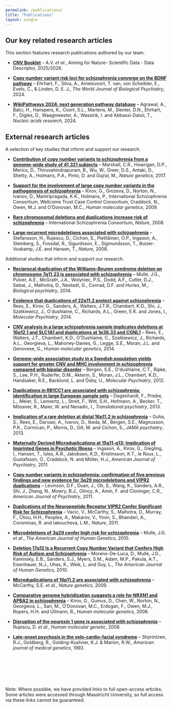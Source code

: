 ```yaml
---
permalink: /publications/
title: "Publications"
layout: single
---
```


## Our key related research articles
This section features research publications authored by our team.

- **<a href="link-to-paper" target="_blank">CNV Booklet</a>** – A.V. *et al.*, Aiming for Nature- Scientific Data - Data Descriptor, 2025/2026.

- **<a href="https://doi.org/10.1080/15622975.2024.2327027" target="_blank">Copy number variant risk loci for schizophrenia converge on the BDNF pathway</a>** – Ehrhart, F., Silva, A., Amelsvoort, T. van, von Scheibler, E., Evelo, C., & Linden, D. E. J., *The World Journal of Biological Psychiatry*, 2024.

- **<a href="https://doi.org/10.1093/nar/gkad960" target="_blank">WikiPathways 2024: next generation pathway database</a>** – Agrawal, A., Balcı, H., Hanspers, K., Coort, S.L., Martens, M., Slenter, D.N., Ehrhart, F., Digles, D., Waagmeester, A., Wassink, I. and Abbassi-Daloii, T., *Nucleic acids research*, 2024.

## External research articles
A selection of key studies that inform and support our research.

- **<a href="https://pmc.ncbi.nlm.nih.gov/articles/PMC5737772/" target="_blank">Contribution of copy number variants to schizophrenia from a genome-wide study of 41,321 subjects</a>** – Marshall, C.R., Howrigan, D.P., Merico, D., Thiruvahindrapuram, B., Wu, W., Greer, D.S., Antaki, D., Shetty, A., Holmans, P.A., Pinto, D. and Gujral, M., *Nature genetics*, 2017.  

- **<a href="https://pmc.ncbi.nlm.nih.gov/articles/PMC2664144/" target="_blank">Support for the involvement of large copy number variants in the pathogenesis of schizophrenia</a>** – Kirov, G., Grozeva, D., Norton, N., Ivanov, D., Mantripragada, K.K., Holmans, P., International Schizophrenia Consortium, Wellcome Trust Case Control Consortium, Craddock, N., Owen, M.J. and O'Donovan, M.C., *Human molecular genetics*, 2009.  

- **<a href="https://www.nature.com/articles/nature07239" target="_blank">Rare chromosomal deletions and duplications increase risk of schizophrenia</a>** – International Schizophrenia Consortium, *Nature*, 2008.

- **<a href="https://pmc.ncbi.nlm.nih.gov/articles/PMC2687075/" target="_blank">Large recurrent microdeletions associated with schizophrenia</a>** – Stefansson, H., Rujescu, D., Cichon, S., Pietiläinen, O.P., Ingason, A., Steinberg, S., Fossdal, R., Sigurdsson, E., Sigmundsson, T., Buizer-Voskamp, J.E. and Hansen, T., *Nature*, 2008.

Additional studies that inform and support our research.

- **<a href="https://pmc.ncbi.nlm.nih.gov/articles/PMC3838485/" target="_blank">Reciprocal duplication of the Williams-Beuren syndrome deletion on chromosome 7q11.23 is associated with schizophrenia</a>** – Mulle, J.G., Pulver, A.E., McGrath, J.A., Wolyniec, P.S., Dodd, A.F., Cutler, D.J., Sebat, J., Malhotra, D., Nestadt, G., Conrad, D.F. and Hurles, M., *Biological psychiatry*, 2014.

- **<a href="https://www.nature.com/articles/mp2013156" target="_blank">Evidence that duplications of 22q11.2 protect against schizophrenia</a>** – Rees, E., Kirov, G., Sanders, A., Walters, J.T.R., Chambert, K.D., Shi, J., Szatkiewicz, J., O'dushlaine, C., Richards, A.L., Green, E.K. and Jones, I., *Molecular Psychiatry*, 2014.

- **<a href="https://pmc.ncbi.nlm.nih.gov/articles/PMC3929090/" target="_blank">CNV analysis in a large schizophrenia sample implicates deletions at 16p12.1 and SLC1A1 and duplications at 1p36.33 and CGNL1</a>** – Rees, E., Walters, J.T., Chambert, K.D., O'Dushlaine, C., Szatkiewicz, J., Richards, A.L., Georgieva, L., Mahoney-Davies, G., Legge, S.E., Moran, J.L. and Genovese, G., *Human molecular genetics*, 2014.

- **<a href="https://pmc.ncbi.nlm.nih.gov/articles/PMC3724337/" target="_blank">Genome-wide association study in a Swedish population yields support for greater CNV and MHC involvement in schizophrenia compared with bipolar disorder</a>** – Bergen, S.E., O'dushlaine, C.T., Ripke, S., Lee, P.H., Ruderfer, D.M., Akterin, S., Moran, J.L., Chambert, K.D., Handsaker, R.E., Backlund, L. and Ösby, U., *Molecular Psychiatry*, 2012.

- **<a href="https://www.nature.com/articles/tp2013101" target="_blank">Duplications in RB1CC1 are associated with schizophrenia; identification in large European sample sets</a>** – Degenhardt, F., Priebe, L., Meier, S., Lennertz, L., Streit, F., Witt, S.H., Hofmann, A., Becker, T., Mössner, R., Maier, W. and Nenadic, I., *Translational psychiatry*, 2013.

- **<a href="https://pmc.ncbi.nlm.nih.gov/articles/PMC3750982/" target="_blank">Implication of a rare deletion at distal 16p11.2 in schizophrenia</a>** – Guha, S., Rees, E., Darvasi, A., Ivanov, D., Ikeda, M., Bergen, S.E., Magnusson, P.K., Cormican, P., Morris, D., Gill, M. and Cichon, S., *JAMA psychiatry*, 2013.

- **<a href="https://pmc.ncbi.nlm.nih.gov/articles/PMC3428917/" target="_blank">Maternally Derived Microduplications at 15q11-q13: Implication of Imprinted Genes in Psychotic Illness</a>** – Ingason, A., Kirov, G., Giegling, I., Hansen, T., Isles, A.R., Jakobsen, K.D., Kristinsson, K.T., le Roux, L., Gustafsson, O., Craddock, N. and Möller, H.J., *American Journal of Psychiatry*, 2011.

- **<a href="https://pmc.ncbi.nlm.nih.gov/articles/PMC4441324/" target="_blank">Copy number variants in schizophrenia: confirmation of five previous findings and new evidence for 3q29 microdeletions and VIPR2 duplications</a>** – Levinson, D.F., Duan, J., Oh, S., Wang, K., Sanders, A.R., Shi, J., Zhang, N., Mowry, B.J., Olincy, A., Amin, F. and Cloninger, C.R., *American Journal of Psychiatry*, 2011.

- **<a href="https://pmc.ncbi.nlm.nih.gov/articles/PMC3351382/" target="_blank">Duplications of the Neuropeptide Receptor VIPR2 Confer Significant Risk for Schizophrenia</a>** – Vacic, V., McCarthy, S., Malhotra, D., Murray, F., Chou, H.H., Peoples, A., Makarov, V., Yoon, S., Bhandari, A., Corominas, R. and Iakoucheva, L.M., *Nature*, 2011.

- **<a href="https://pmc.ncbi.nlm.nih.gov/articles/PMC2917706/" target="_blank">Microdeletions of 3q29 confer high risk for schizophrenia</a>** – Mulle, J.G. *et al.*, *The American Journal of Human Genetics*, 2010.

- **<a href="https://pmc.ncbi.nlm.nih.gov/articles/PMC2978962/" target="_blank">Deletion 17q12 Is a Recurrent Copy Number Variant that Confers High Risk of Autism and Schizophrenia</a>** – Moreno-De-Luca, D., Mulle, J.G., Kaminsky, E.B., Sanders, S.J., Myers, S.M., Adam, M.P., Pakula, A.T., Eisenhauer, N.J., Uhas, K., Weik, L. and Guy, L., *The American Journal of Human Genetics*, 2010.

- **<a href="https://www.nature.com/articles/ng.474" target="_blank">Microduplications of 16p11.2 are associated with schizophrenia</a>** –  McCarthy, S.E. *et al.*, *Nature genetics*, 2009. 

- **<a href="https://academic.oup.com/hmg/article-abstract/17/3/458/600099?redirectedFrom=fulltext&login=false" target="_blank">Comparative genome hybridization suggests a role for NRXN1 and APBA2 in schizophrenia</a>** –  Kirov, G., Gumus, D., Chen, W., Norton, N., Georgieva, L., Sari, M., O’Donovan, M.C., Erdogan, F., Owen, M.J., Ropers, H.H. and Ullmann, R., *Human molecular genetics*, 2008. 

- **<a href="https://pmc.ncbi.nlm.nih.gov/articles/PMC2695245/" target="_blank">Disruption of the neurexin 1 gene is associated with schizophrenia</a>** – Rujescu, D. *et al.*, *Human molecular genetic*, 2008.

- **<a href="https://doi.org/10.1002/ajmg.1320420131" target="_blank">Late-onset psychosis in the velo-cardio-facial syndrome</a>** – Shprintzen, R.J., Goldberg, R., Golding-Kushner, K.J. & Marion, R.W., *American journal of medical genetics*, 1992.



<p style="margin-top: 8em;">
Note: Where possible, we have provided links to full open-access articles. Some articles were accessed through Maastricht University, so full access via these links cannot be guaranteed.
</p>